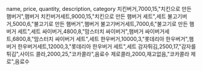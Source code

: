 name, price, quantity, description, category
치킨버거,7000,15,"치킨으로 만든 햄버거",햄버거
치킨버거세트,9000,15,"치킨으로 만든 햄버거 세트",세트
불고기버거,5000,6,"불고기로 만든 햄버거",햄버거
불고기버거세트,7000,6,"불고기로 만든 햄버거 세트",세트
싸이버거,4800,8,"맘스터치 싸이버거",햄버거
싸이버거세트,6800,8,"맘스터치 싸이버거 세트",세트
한우버거,10000,3,"롯데리아 한우버거",햄버거
한우버거세트,12000,3,"롯데리아 한우버거 세트",세트
감자튀김,2500,17,"감자를 튀김",사이드
콜라,2000,25,"코카콜라",음료수
제로콜라,2000,재고없음,"코카콜라 제로",음료수
